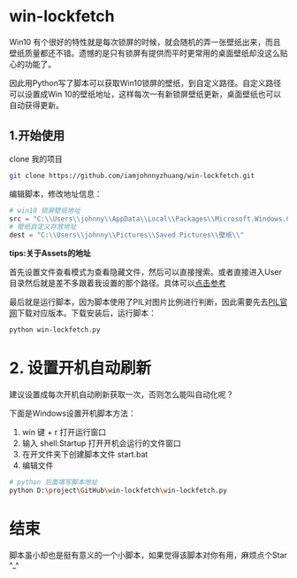 # win-lockfetch
Win10 有个很好的特性就是每次锁屏的时候，就会随机的弄一张壁纸出来，而且壁纸质量都还不错。遗憾的是只有锁屏有提供而平时更常用的桌面壁纸却没这么贴心的功能了。

因此用Python写了脚本可以获取Win10锁屏的壁纸，到自定义路径。自定义路径可以设置成Win 10的壁纸地址，这样每次一有新锁屏壁纸更新，桌面壁纸也可以自动获得更新。



## 1.开始使用

clone 我的项目

``` bash
git clone https://github.com/iamjohnnyzhuang/win-lockfetch.git
```

编辑脚本，修改地址信息：

``` python
# win10 锁屏壁纸地址
src = "C:\\Users\\johnny\\AppData\\Local\\Packages\\Microsoft.Windows.ContentDeliveryManager_cw5n1h2txyewy\\LocalState\\Assets\\"
# 壁纸自定义存放地址
dest = "C:\\Users\\johnny\\Pictures\\Saved Pictures\\壁纸\\"

```



**tips:关于Assets的地址**

首先设置文件查看模式为查看隐藏文件，然后可以直接搜索。或者直接进入User目录然后就是差不多跟着我设置的那个路径。具体可以[点击参考](http://jingyan.baidu.com/article/fedf07375ea25135ad897761.html)



最后就是运行脚本，因为脚本使用了PIL对图片比例进行判断，因此需要先去[PIL官网](http://www.pythonware.com/products/pil/)下载对应版本。下载安装后，运行脚本：

``` bash
python win-lockfetch.py
```





# 2. 设置开机自动刷新

建议设置成每次开机自动刷新获取一次，否则怎么能叫自动化呢？

下面是Windows设置开机脚本方法：

1. win 键 + r 打开运行窗口
2. 输入 shell:Startup 打开开机会运行的文件窗口
3. 在开文件夹下创建脚本文件 start.bat
4. 编辑文件

``` bash
# python 后面填写脚本地址
python D:\project\GitHub\win-lockfetch\win-lockfetch.py
```





# 结束

脚本虽小却也是挺有意义的一个小脚本，如果觉得该脚本对你有用，麻烦点个Star ^_^